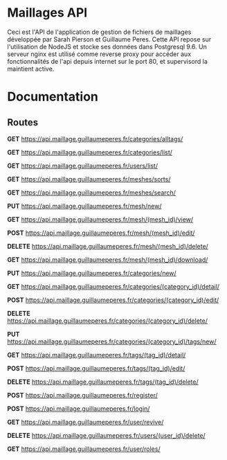 # Maillages API

Ceci est l'API de l'application de gestion de fichiers de maillages développée par Sarah Pierson et Guillaume Peres. Cette API repose sur l'utilisation de NodeJS et stocke ses données dans Postgresql 9.6. Un serveur nginx est utilisé comme reverse proxy pour accéder aux fonctionnalités de l'api depuis internet sur le port 80, et supervisord la maintient active. 

# Documentation

## Routes

**GET** https://api.maillage.guillaumeperes.fr/categories/alltags/

**GET** https://api.maillage.guillaumeperes.fr/categories/list/

**GET** https://api.maillage.guillaumeperes.fr/users/list/

**GET** https://api.maillage.guillaumeperes.fr/meshes/sorts/

**GET** https://api.maillage.guillaumeperes.fr/meshes/search/

**PUT** https://api.maillage.guillaumeperes.fr/mesh/new/

**GET** https://api.maillage.guillaumeperes.fr/mesh/(mesh_id)/view/

**POST** https://api.maillage.guillaumeperes.fr/mesh/(mesh_id)/edit/

**DELETE** https://api.maillage.guillaumeperes.fr/mesh/(mesh_id)/delete/

**GET** https://api.maillage.guillaumeperes.fr/mesh/(mesh_id)/download/

**PUT** https://api.maillage.guillaumeperes.fr/categories/new/

**GET** https://api.maillage.guillaumeperes.fr/categories/(category_id)/detail/

**POST** https://api.maillage.guillaumeperes.fr/categories/(category_id)/edit/

**DELETE** https://api.maillage.guillaumeperes.fr/categories/(category_id)/delete/

**PUT** https://api.maillage.guillaumeperes.fr/categories/(category_id)/tags/new/

**GET** https://api.maillage.guillaumeperes.fr/tags/(tag_id)/detail/

**POST** https://api.maillage.guillaumeperes.fr/tags/(tag_id)/edit/

**DELETE** https://api.maillage.guillaumeperes.fr/tags/(tag_id)/delete/

**POST** https://api.maillage.guillaumeperes.fr/register/

**POST** https://api.maillage.guillaumeperes.fr/login/

**GET** https://api.maillage.guillaumeperes.fr/user/revive/

**DELETE** https://api.maillage.guillaumeperes.fr/users/(user_id)/delete/

**GET** https://api.maillage.guillaumeperes.fr/user/roles/
